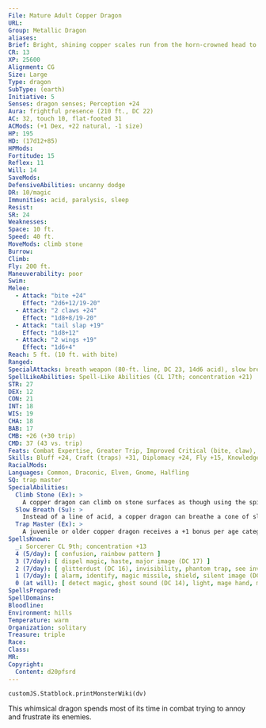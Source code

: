 ```yaml
---
File: Mature Adult Copper Dragon
URL: 
Group: Metallic Dragon
aliases: 
Brief: Bright, shining copper scales run from the horn-crowned head to the ridged tail of this long-winged dragon.
CR: 13
XP: 25600
Alignment: CG
Size: Large
Type: dragon
SubType: (earth)
Initiative: 5
Senses: dragon senses; Perception +24
Aura: frightful presence (210 ft., DC 22)
AC: 32, touch 10, flat-footed 31
ACMods: (+1 Dex, +22 natural, -1 size)
HP: 195
HD: (17d12+85)
HPMods: 
Fortitude: 15
Reflex: 11
Will: 14
SaveMods: 
DefensiveAbilities: uncanny dodge
DR: 10/magic
Immunities: acid, paralysis, sleep
Resist: 
SR: 24
Weaknesses: 
Space: 10 ft.
Speed: 40 ft.
MoveMods: climb stone
Burrow: 
Climb: 
Fly: 200 ft.
Maneuverability: poor
Swim: 
Melee: 
  - Attack: "bite +24"
    Effect: "2d6+12/19-20"
  - Attack: "2 claws +24"
    Effect: "1d8+8/19-20"
  - Attack: "tail slap +19"
    Effect: "1d8+12"
  - Attack: "2 wings +19"
    Effect: "1d6+4"
Reach: 5 ft. (10 ft. with bite)
Ranged: 
SpecialAttacks: breath weapon (80-ft. line, DC 23, 14d6 acid), slow breath
SpellLikeAbilities: Spell-Like Abilities (CL 17th; concentration +21)  At will- grease (DC 15), hideous laughter (DC 16), stone shape
STR: 27
DEX: 12
CON: 21
INT: 18
WIS: 19
CHA: 18
BAB: 17
CMB: +26 (+30 trip)
CMD: 37 (43 vs. trip)
Feats: Combat Expertise, Greater Trip, Improved Critical (bite, claw), Improved Initiative, Improved Trip, Improved Vital Strike, Power Attack, Vital Strike
Skills: Bluff +24, Craft (traps) +31, Diplomacy +24, Fly +15, Knowledge (history) +24, Perception +24 (+31 vs. traps), Perform (comedy) +21, Sense Motive +24, Stealth +17, Use Magic Device +24
RacialMods: 
Languages: Common, Draconic, Elven, Gnome, Halfling
SQ: trap master
SpecialAbilities:
  Climb Stone (Ex): >
    A copper dragon can climb on stone surfaces as though using the spider climb spell.
  Slow Breath (Su): >
    Instead of a line of acid, a copper dragon can breathe a cone of slowing gas. Those in the cone must make a Fortitude save or be slowed (as per the spell slow) for 1d6 rounds plus 1 round per age category of the dragon.
  Trap Master (Ex): >
    A juvenile or older copper dragon receives a +1 bonus per age category on Craft (traps) and Perception checks made to locate a trap. Upon becoming a mature adult, he can also use Disable Device to disarm magic traps as if he had the rogue's Trapfinding class feature.
SpellsKnown:
  _: Sorcerer CL 9th; concentration +13
  4 (5/day): [ confusion, rainbow pattern ]
  3 (7/day): [ dispel magic, haste, major image (DC 17) ]
  2 (7/day): [ glitterdust (DC 16), invisibility, phantom trap, see invisibility ]
  1 (7/day): [ alarm, identify, magic missile, shield, silent image (DC 15) ]
  0 (at will): [ detect magic, ghost sound (DC 14), light, mage hand, message, open/close, prestidigitation, read magic ]
SpellsPrepared: 
SpellDomains: 
Bloodline: 
Environment: hills
Temperature: warm
Organization: solitary
Treasure: triple
Race: 
Class: 
MR: 
Copyright:
  Content: d20pfsrd
---
```

```dataviewjs
customJS.Statblock.printMonsterWiki(dv)
```
This whimsical dragon spends most of its time in combat trying to annoy and frustrate its enemies.
